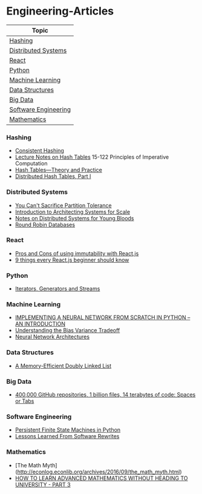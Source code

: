 # Engineering-Articles

|Topic|
|---|
|[Hashing](#hashing)|
|[Distributed Systems](#distributed-systems)|
|[React](#react)|
|[Python](#python)|
|[Machine Learning](#machine-learning)|
|[Data Structures](#data-structures)|
|[Big Data](#big-data)|
|[Software Engineering](#software-engineering)|
|[Mathematics](#mathematics)|


### Hashing
* [Consistent Hashing](http://blog.carlosgaldino.com/consistent-hashing.html)
* [Lecture Notes on Hash Tables](https://www.cs.cmu.edu/~fp/courses/15122-f10/lectures/11-hashtables.pdf) 15-122 Principles of Imperative Computation
* [Hash Tables—Theory and Practice](http://www.linuxjournal.com/content/hash-tables%E2%80%94theory-and-practice)
* [Distributed Hash Tables, Part I](http://www.linuxjournal.com/article/6797)


### Distributed Systems
* [You Can't Sacrifice Partition Tolerance](https://codahale.com/you-cant-sacrifice-partition-tolerance/)
* [Introduction to Architecting Systems for Scale](http://lethain.com/introduction-to-architecting-systems-for-scale/)
* [Notes on Distributed Systems for Young Bloods](https://www.somethingsimilar.com/2013/01/14/notes-on-distributed-systems-for-young-bloods/)
* [Round Robin Databases](https://jawnsy.wordpress.com/2010/01/08/round-robin-databases/)


### React
* [Pros and Cons of using immutability with React.js](http://reactkungfu.com/2015/08/pros-and-cons-of-using-immutability-with-react-js/)
* [9 things every React.js beginner should know](https://camjackson.net/post/9-things-every-reactjs-beginner-should-know)

### Python
* [Iterators, Generators and Streams](https://inst.eecs.berkeley.edu/~cs61a/fa12/disc/disc12.pdf)


### Machine Learning
* [IMPLEMENTING A NEURAL NETWORK FROM SCRATCH IN PYTHON – AN INTRODUCTION](http://www.wildml.com/2015/09/implementing-a-neural-network-from-scratch/)
* [Understanding the Bias Variance Tradeoff](http://scott.fortmann-roe.com/docs/BiasVariance.html)
* [Neural Network Architectures](http://culurciello.github.io/tech/2016/06/04/nets.html)

### Data Structures
* [A Memory-Efficient Doubly Linked List](http://www.linuxjournal.com/article/6828)

### Big Data
* [400,000 GitHub repositories, 1 billion files, 14 terabytes of code: Spaces or Tabs](https://medium.com/@hoffa/400-000-github-repositories-1-billion-files-14-terabytes-of-code-spaces-or-tabs-7cfe0b5dd7fd#.y6ntjibtb)


### Software Engineering
* [Persistent Finite State Machines in Python](https://engineering.quora.com/Persistent-Finite-State-Machines-in-Python)
* [Lessons Learned From Software Rewrites](http://alexmartins.me/2016/07/28/lessons-learned-from-software-rewrites.html)

### Mathematics
* [The Math Myth] (http://econlog.econlib.org/archives/2016/09/the_math_myth.html)
* [HOW TO LEARN ADVANCED MATHEMATICS WITHOUT HEADING TO UNIVERSITY - PART 3](https://www.quantstart.com/articles/How-to-Learn-Advanced-Mathematics-Without-Heading-to-University-Part-3)
